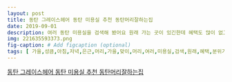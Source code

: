 ```yaml
---
layout: post
title: 동탄 그레이스헤어 동탄 미용실 추천 동탄머리잘하는집 
date: 2019-09-01
description: 여러 동탄 미용실을 검색해 봤어요 원래 가는 곳이 있긴한데 혜택도 많이 없고 분위기도 너무 남편과 센트럴파크에서 부터 썬큰광장 동탄 파라곤 까지 종종 산책을 하는데 근처에 카페가 생겼나 했는데 
img: 221635593373.png
fig-caption: # Add figcaption (optional)
tags: [ 가을,성큼,아침,저녁,은근,머리,가을,맞이,머리,여러,미용실,검색,원래,혜택,분위기,동네,미용실,느낌,미용실,네일,서비스,기분,남편,센트럴,파크,부터,광장,종종,산책,근처,카페,고급,지고,미용실,한번,바로,그레이스,헤어,요즘,미용실,네이버,예약,카카오,헤어샵,예약,네이버,예약,예약,처음,방문,고객,염색,클리,할인,보고,바로,예약,할인,뇨자,네이버,예약,그레이스,방문,미지,예약,현장,결제,미용실,그레이스,헤어,가깝쥬,스타즈,호텔,진짜,얼른,현대,인덕원,선도,날씨,머리,그레이스,헤어,미용실,추천,머리,그레이스,헤어,경기도,화성시,반송동,광장,공원,지하,위치,주차,이용,방문자,전용,입구,이용,주차,매일,입구,초록,초록,미용실,그레이스,헤어,오픈,시간,초록,듬뿍,그레이스,헤어,가격,칼리,입구,외부,내부,고급,지구,청담,미용실,호사,보고,방문,고객,상담,차트,고객정보,스타일,체크,리스트,작성,예약,헤어,크리,시술,실내,세탁,가운,이름,라벨,하나,하나,신경,감동,위생,신고,신발,개인,자리,아래,보관,물품,보관,키도,아메리카노,다과,그레이스,헤어,여러,헤어,클리,그레이스,모발,클리,예약,그레이스,모발,클리,단계,진행,클리,고분자,단백질,모발,흡착,모발,탄력,불어,탄력,모발,클리,머리카락,부시,시한,머릿결,클리,시술,머리,모공,상태,카메라,확인,아침,머리,감고,각질,다른,미용실,가면,헤어,클리,그냥,모발,약품,도포,흡수,그레이스,헤어,상태,확인,저런,각질,제거,두피,관리,먼저,진행,모발,관리,모발,관리,두피,상태,헤어,클리,단계,진행,기전,두피,노폐물,비듬,제거,두피,관리,먼저,진행,성분,각질,노폐물,자극,두피,진짜진짜,짱짱,머리,차곡차곡,도포,각질,보고,제품,도포,증기,스팀,정도,샴푸,총총,샴푸,두피,스파,의자,진짜,일반,미용실,의자,그레이스,헤어,스타즈,제품,사용,클리,샴푸,내내,인위,단백질,수분,중이,모발,한번,꾹꾹,관리,두피,샴푸,두번째,단백질,단백질,크리,약간,모발,그다음,마지막,수분,단백질,스팀,진짜,마지막,샴푸,불소,코팅,이중,보호,형성,단계,불소,코팅,동안,핸드,남편,사진,우주,지구,연습,하여튼,스팀,타월,목뒤,노곤,노곤,피로,느낌,수가,마지막,단계,드라이,해주시,완전,머릿결,가지,이제,그레이스,미용실,정착,다음,염색,그레이스,헤어,회원,가격,첨부,가족,친구,지인,모두,사용,가능,대박,이예,거의,가족,설화,하나,하나,설명,다해,무엇,머리,헤어,클리,그레이스,헤어,추천,이예,그레이스,헤어,네이버,예약,리뷰,신규,방문,고객,염색,크리,할인,예약,리뷰,작성,추첨,아로마,헤드,스파,시술 ]
---
```

[동탄 그레이스헤어 동탄 미용실 추천 동탄머리잘하는집 ](https://blog.naver.com/myhotlove12?Redirect=Log&logNo=221635593373)